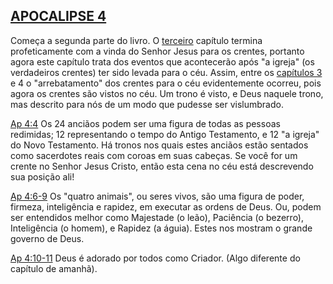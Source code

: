 ## [APOCALIPSE 4](http://bibliaonline.com.br/acf/ap/4) 

Começa a segunda parte do livro. O [terceiro](http://bibliaonline.com.br/acf/ap/3) capítulo termina profeticamente com a vinda do Senhor Jesus para os crentes, portanto agora este capítulo trata dos eventos que acontecerão após &quot;a igreja&quot; (os verdadeiros crentes) ter sido levada para o céu. Assim, entre os [capítulos 3](http://bibliaonline.com.br/acf/ap/3) e 4 o &quot;arrebatamento&quot; dos crentes para o céu evidentemente ocorreu, pois agora os crentes são vistos no céu. Um trono é visto, e Deus naquele trono, mas descrito para nós de um modo que pudesse ser vislumbrado.

[Ap 4:4](http://bibliaonline.com.br/acf/ap/4/4) Os 24 anciãos podem ser uma figura de todas as pessoas redimidas; 12 representando o tempo do Antigo Testamento, e 12 &quot;a igreja&quot; do Novo Testamento. Há tronos nos quais estes anciãos estão sentados como sacerdotes reais com coroas em suas cabeças. Se você for um crente no Senhor Jesus Cristo, então esta cena no céu está descrevendo sua posição ali!

[Ap 4:6-9](http://bibliaonline.com.br/acf/ap/4/6-9) Os &quot;quatro animais&quot;, ou seres vivos, são uma figura de poder, firmeza, inteligência e rapidez, em executar as ordens de Deus. Ou, podem ser entendidos melhor como Majestade (o leão), Paciência (o bezerro), Inteligência (o homem), e Rapidez (a águia). Estes nos mostram o grande governo de Deus.

[Ap 4:10-11](http://bibliaonline.com.br/acf/ap/4/10-11) Deus é adorado por todos como Criador. (Algo diferente do capítulo de amanhã).